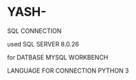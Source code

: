 # YASH-
SQL CONNECTION

used 
SQL SERVER 8.0.26 

for DATBASE
MYSQL WORKBENCH 

LANGUAGE FOR CONNECTION 
PYTHON 3 
